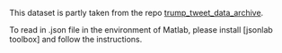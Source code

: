 This dataset is partly taken from the repo [trump_tweet_data_archive](https://github.com/bpb27/trump_tweet_data_archive).

To read in .json file in the environment of Matlab, please install [jsonlab toolbox] and follow the instructions.
